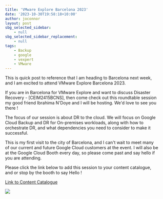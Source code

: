 ```yaml
---
title: 'VMware Explore Barcelona 2023'
date: '2023-10-30T19:58:18+10:00'
author: joconnor
layout: post
sbg_selected_sidebar:
    - null
sbg_selected_sidebar_replacement:
    - null
tags:
    - Backup
    - google
    - vexpert
    - VMware
---
```


This is quick post to reference that I am heading to Barcelona next week, and I am excited to attend VMware Explore Barcelona 2023.

If you are in Barcelona for VMware Explore and want to discuss Disaster Recovery - \[CEIM2415BCNS\], then come check out this roundtable session my good friend Ibrahima N'Doye and I will be hosting. We'd love to see you there !

The focus of our session is about DR to the cloud. We will focus on Google Cloud Backup and DR for On-premises workloads, along with how to orchestrate DR, and what dependencies you need to consider to make it successful.

This is my first visit to the city of Barcelona, and I can't wait to meet many of our current and future Google Cloud customers at the event. I will also be at the Google Cloud Booth every day, so please come past and say hello if you are attending.

Please click the link below to add this session to your content catalogue, and or stop by the booth to say Hello !

[Link to Content Catalogue](https://lnkd.in/ehn4dBbk)

![](https://copydata.tips/wp-content/uploads/2023/10/elevate-your-disaster-recovery-strategy.jpg)

